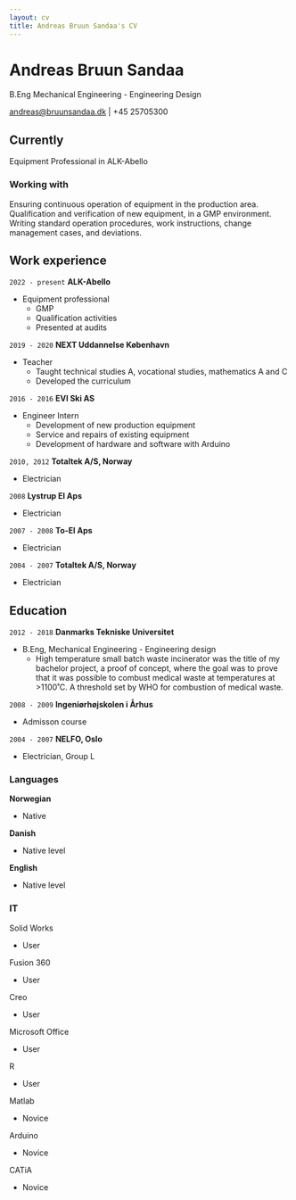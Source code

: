 ```yaml
---
layout: cv
title: Andreas Bruun Sandaa's CV
---
```

# Andreas Bruun Sandaa
B.Eng Mechanical Engineering - Engineering Design

<div id="webaddress">
<a href="andreas@bruunsandaa.dk">andreas@bruunsandaa.dk</a> | +45 25705300
</div>


## Currently

Equipment Professional in ALK-Abello

### Working with 

Ensuring continuous operation of equipment in the production area. Qualification and verification of new equipment, in a GMP environment. Writing standard operation procedures, work instructions, change management cases, and deviations.


## Work experience

`2022 - present`
__ALK-Abello__
- Equipment professional
  * GMP
  * Qualification activities
  * Presented at audits
  
`2019 - 2020`
__NEXT Uddannelse København__
- Teacher
  * Taught technical studies A, vocational studies, mathematics A and C
  * Developed the curriculum

`2016 - 2016`
__EVI Ski AS__
- Engineer Intern
  * Development of new production equipment
  * Service and repairs of existing equipment
  * Development of hardware and software with Arduino



`2010, 2012`
__Totaltek A/S, Norway__
- Electrician 

`2008`
__Lystrup El Aps__
- Electrician 

`2007 - 2008`
__To-El Aps__
- Electrician 

`2004 - 2007`
__Totaltek A/S, Norway__
- Electrician
  
## Education

`2012 - 2018`
__Danmarks Tekniske Universitet__
- B.Eng, Mechanical Engineering - Engineering design
  *  High temperature small batch waste incinerator was the title of my bachelor project, a proof of concept, where the goal was to prove that it was possible to combust medical waste at temperatures at >1100˚C. A threshold set by WHO for combustion of medical waste.

`2008 - 2009`
__Ingeniørhøjskolen i Århus__

- Admisson course

`2004 - 2007`
__NELFO, Oslo__

- Electrician, Group L




### Languages
__Norwegian__
- Native

__Danish__
- Native level

__English__
- Native level



### IT

Solid Works
- User

Fusion 360 
- User

Creo
- User

Microsoft Office
- User

R
- User

Matlab
- Novice

Arduino
- Novice

CATiA
- Novice



<!-- ### Footer

Last updated: October 2024 -->


